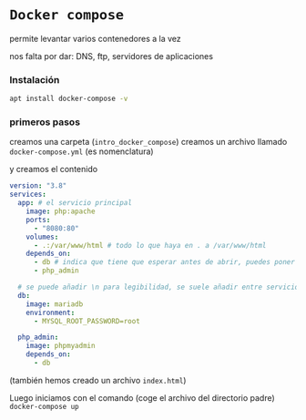 # ``Docker compose``
permite levantar varios contenedores a la vez

nos falta por dar: DNS, ftp, servidores de aplicaciones

### Instalación
```bash
apt install docker-compose -v
```

### primeros pasos
creamos una carpeta (``intro_docker_compose``)
creamos un archivo llamado `docker-compose.yml` (es nomenclatura)

y creamos el contenido
```yml
version: "3.8"
services:
  app: # el servicio principal
    image: php:apache
    ports:
      - "8080:80"
    volumes:
      - .:/var/www/html # todo lo que haya en . a /var/www/html
    depends_on:
      - db # indica que tiene que esperar antes de abrir, puedes poner el nombre que quieras (pero que sea el mismo)
      - php_admin 

  # se puede añadir \n para legibilidad, se suele añadir entre servicios (obviamente)
  db:
    image: mariadb
    environment:
      - MYSQL_ROOT_PASSWORD=root

  php_admin:
    image: phpmyadmin
    depends_on:
      - db
```
(también hemos creado un archivo `index.html`)

Luego iniciamos con el comando (coge el archivo del directorio padre)
`docker-compose up`